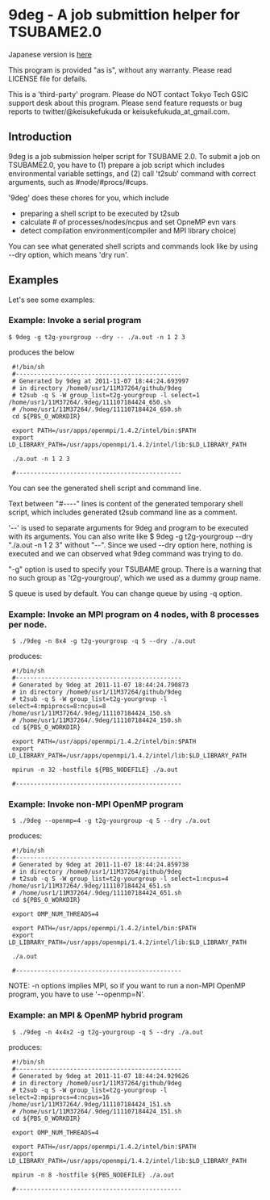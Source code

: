 9deg - A job submittion helper for TSUBAME2.0
==============================================

Japanese version is [here](https://github.com/keisukefukuda/9deg/blob/develop/README.ja.md)

This program is provided "as is", without any warranty.
Please read LICENSE file for defails.

This is a 'third-party' program. Please do NOT contact Tokyo Tech GSIC
support desk about this program.
Please send feature requests or bug reports to twitter/@keisukefukuda or
keisukefukuda_at_gmail.com.

Introduction
------------

9deg is a job submission helper script for TSUBAME 2.0.
To submit a job on TSUBAME2.0, you have to (1) prepare a job script which includes
environmental variable settings, and (2) call 't2sub' command with correct arguments,
such as #node/#procs/#cups.

'9deg' does these chores for you, which include

 - preparing a shell script to be executed by t2sub
 - calculate # of processes/nodes/ncpus and set OpneMP evn vars
 - detect compilation environment(compiler and MPI library choice)

You can see what generated shell scripts and commands look like by using --dry option, which means 'dry run'.

Examples
--------

Let's see some examples:

### Example: Invoke a serial program

    $ 9deg -g t2g-yourgroup --dry -- ./a.out -n 1 2 3

produces the below

     #!/bin/sh
     #----------------------------------------------
     # Generated by 9deg at 2011-11-07 18:44:24.693997
     # in directory /home0/usr1/11M37264/github/9deg
     # t2sub -q S -W group_list=t2g-yourgroup -l select=1 /home/usr1/11M37264/.9deg/111107184424_650.sh
     # /home/usr1/11M37264/.9deg/111107184424_650.sh
     cd ${PBS_O_WORKDIR}
     
     export PATH=/usr/apps/openmpi/1.4.2/intel/bin:$PATH
     export LD_LIBRARY_PATH=/usr/apps/openmpi/1.4.2/intel/lib:$LD_LIBRARY_PATH
     
     ./a.out -n 1 2 3
     
     #----------------------------------------------
     
     


You can see the generated shell script and command line.

Text between "#----" lines is content of the generated temporary shell script,
which includes generated t2sub command line as a comment.

'--' is used to separate arguments for 9deg and program to be executed
with its arguments. You can also write like
     $ 9deg -g t2g-yourgroup --dry "./a.out -n 1 2 3"
without "--". Since we used --dry option here, nothing is executed and we can observed
what 9deg command was trying to do.

"-g" option is used to specify your TSUBAME group. There is a warning
that no such group as 't2g-yourgroup', which we used as a dummy group name.

S queue is used by default. You can change queue by using -q option.


### Example: Invoke an MPI program on 4 nodes, with 8 processes per node.

     $ ./9deg -n 8x4 -g t2g-yourgroup -q S --dry ./a.out

produces:

     #!/bin/sh
     #----------------------------------------------
     # Generated by 9deg at 2011-11-07 18:44:24.790873
     # in directory /home0/usr1/11M37264/github/9deg
     # t2sub -q S -W group_list=t2g-yourgroup -l select=4:mpiprocs=8:ncpus=8 /home/usr1/11M37264/.9deg/111107184424_150.sh
     # /home/usr1/11M37264/.9deg/111107184424_150.sh
     cd ${PBS_O_WORKDIR}
     
     export PATH=/usr/apps/openmpi/1.4.2/intel/bin:$PATH
     export LD_LIBRARY_PATH=/usr/apps/openmpi/1.4.2/intel/lib:$LD_LIBRARY_PATH
     
     mpirun -n 32 -hostfile ${PBS_NODEFILE} ./a.out
     
     #----------------------------------------------
     
     

### Example: Invoke non-MPI OpenMP program

     $ ./9deg --openmp=4 -g t2g-yourgroup -q S --dry ./a.out

produces:

     #!/bin/sh
     #----------------------------------------------
     # Generated by 9deg at 2011-11-07 18:44:24.859738
     # in directory /home0/usr1/11M37264/github/9deg
     # t2sub -q S -W group_list=t2g-yourgroup -l select=1:ncpus=4 /home/usr1/11M37264/.9deg/111107184424_651.sh
     # /home/usr1/11M37264/.9deg/111107184424_651.sh
     cd ${PBS_O_WORKDIR}
     
     export OMP_NUM_THREADS=4
     
     export PATH=/usr/apps/openmpi/1.4.2/intel/bin:$PATH
     export LD_LIBRARY_PATH=/usr/apps/openmpi/1.4.2/intel/lib:$LD_LIBRARY_PATH
     
     ./a.out
     
     #----------------------------------------------
     
     

NOTE: -n options implies MPI, so if you want to run a non-MPI OpenMP program, you have to use '--openmp=N'.

### Example: an MPI & OpenMP hybrid program

     $ ./9deg -n 4x4x2 -g t2g-yourgroup -q S --dry ./a.out

produces:

     #!/bin/sh
     #----------------------------------------------
     # Generated by 9deg at 2011-11-07 18:44:24.929626
     # in directory /home0/usr1/11M37264/github/9deg
     # t2sub -q S -W group_list=t2g-yourgroup -l select=2:mpiprocs=4:ncpus=16 /home/usr1/11M37264/.9deg/111107184424_151.sh
     # /home/usr1/11M37264/.9deg/111107184424_151.sh
     cd ${PBS_O_WORKDIR}
     
     export OMP_NUM_THREADS=4
     
     export PATH=/usr/apps/openmpi/1.4.2/intel/bin:$PATH
     export LD_LIBRARY_PATH=/usr/apps/openmpi/1.4.2/intel/lib:$LD_LIBRARY_PATH
     
     mpirun -n 8 -hostfile ${PBS_NODEFILE} ./a.out
     
     #----------------------------------------------
     
     
